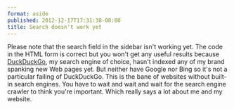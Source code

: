 ```yaml
---
format: aside
published: 2012-12-17T17:31:38-08:00
title: Search doesn't work yet
---
```

Please note that the search field in the sidebar isn't working yet. The code in the HTML form is correct but you won't get any useful results because [DuckDuckGo](https://duckduckgo.com/), my search engine of choice, hasn't indexed any of my brand spanking new Web pages yet. But neither have Google nor Bing so it's not a particular failing of DuckDuckGo. This is the bane of websites without built-in search engines. You have to wait and wait and wait for the search engine crawler to think you're important. Which really says a lot about me and my website.
